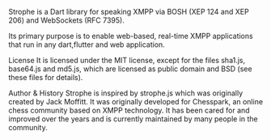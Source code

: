 Strophe is a Dart library for speaking XMPP via BOSH (XEP 124 and XEP 206) and WebSockets (RFC 7395).

Its primary purpose is to enable web-based, real-time XMPP applications that run in any dart,flutter and web application.


License
It is licensed under the MIT license, except for the files sha1.js, base64.js and md5.js, which are licensed as public domain and BSD (see these files for details).

Author & History
Strophe is inspired by strophe.js which was originally created by Jack Moffitt. It was originally developed for Chesspark, an online chess community based on XMPP technology. It has been cared for and improved over the years and is currently maintained by many people in the community.
